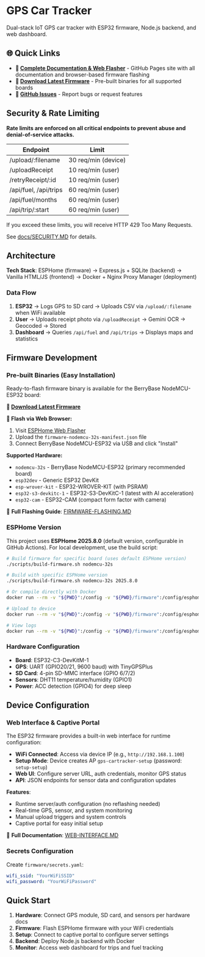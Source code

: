 # GPS Car Tracker

Dual-stack IoT GPS car tracker with ESP32 firmware, Node.js backend, and web dashboard.

## 🌐 Quick Links

- **📖 [Complete Documentation & Web Flasher](https://ottes42.github.io/esp32-gps-cartracker/)** - GitHub Pages site with all documentation and browser-based firmware flashing
- **🚀 [Download Latest Firmware](https://github.com/Ottes42/esp32-gps-cartracker/releases)** - Pre-built binaries for all supported boards
- **💬 [GitHub Issues](https://github.com/Ottes42/esp32-gps-cartracker/issues)** - Report bugs or request features


## Security & Rate Limiting

**Rate limits are enforced on all critical endpoints to prevent abuse and denial-of-service attacks.**

| Endpoint                | Limit                |
|-------------------------|----------------------|
| /upload/:filename       | 30 req/min (device)  |
| /uploadReceipt          | 10 req/min (user)    |
| /retryReceipt/:id       | 10 req/min (user)    |
| /api/fuel, /api/trips   | 60 req/min (user)    |
| /api/fuel/months        | 60 req/min (user)    |
| /api/trip/:start        | 60 req/min (user)    |

If you exceed these limits, you will receive HTTP 429 Too Many Requests.

See [docs/SECURITY.MD](docs/SECURITY.MD) for details.

## Architecture

**Tech Stack**: ESPHome (firmware) → Express.js + SQLite (backend) → Vanilla HTML/JS (frontend) → Docker + Nginx Proxy Manager (deployment)


### Data Flow

1. **ESP32** → Logs GPS to SD card → Uploads CSV via `/upload/:filename` when WiFi available
2. **User** → Uploads receipt photo via `/uploadReceipt` → Gemini OCR → Geocoded → Stored  
3. **Dashboard** → Queries `/api/fuel` and `/api/trips` → Displays maps and statistics

## Firmware Development


### Pre-built Binaries (Easy Installation)
Ready-to-flash firmware binary is available for the BerryBase NodeMCU-ESP32 board:

**🚀 [Download Latest Firmware](https://github.com/Ottes42/esp32-gps-cartracker/releases)**

**📱 Flash via Web Browser:**

1. Visit [ESPHome Web Flasher](https://web.esphome.io/)
2. Upload the `firmware-nodemcu-32s-manifest.json` file
3. Connect BerryBase NodeMCU-ESP32 via USB and click "Install"

**Supported Hardware:**

- `nodemcu-32s` - BerryBase NodeMCU-ESP32 (primary recommended board)
- `esp32dev` - Generic ESP32 DevKit 
- `esp-wrover-kit` - ESP32-WROVER-KIT (with PSRAM)
- `esp32-s3-devkitc-1` - ESP32-S3-DevKitC-1 (latest with AI acceleration)
- `esp32-cam` - ESP32-CAM (compact form factor with camera)

📖 **Full Flashing Guide**: [FIRMWARE-FLASHING.MD](docs/FIRMWARE-FLASHING.MD)


### ESPHome Version
This project uses **ESPHome 2025.8.0** (default version, configurable in GitHub Actions). For local development, use the build script:

```bash
# Build firmware for specific board (uses default ESPHome version)
./scripts/build-firmware.sh nodemcu-32s

# Build with specific ESPHome version
./scripts/build-firmware.sh nodemcu-32s 2025.8.0

# Or compile directly with Docker
docker run --rm -v "${PWD}":/config -v "${PWD}/firmware":/config/esphome esphome/esphome:2025.8.0 compile firmware/firmware.yaml

# Upload to device  
docker run --rm -v "${PWD}":/config -v "${PWD}/firmware":/config/esphome --device=/dev/ttyUSB0 esphome/esphome:2025.8.0 upload firmware/firmware.yaml

# View logs
docker run --rm -v "${PWD}":/config -v "${PWD}/firmware":/config/esphome --device=/dev/ttyUSB0 esphome/esphome:2025.8.0 logs firmware/firmware.yaml
```

### Hardware Configuration

- **Board**: ESP32-C3-DevKitM-1
- **GPS**: UART (GPIO20/21, 9600 baud) with TinyGPSPlus
- **SD Card**: 4-pin SD-MMC interface (GPIO 6/7/2)
- **Sensors**: DHT11 temperature/humidity (GPIO1)
- **Power**: ACC detection (GPIO4) for deep sleep

## Device Configuration

### Web Interface & Captive Portal

The ESP32 firmware provides a built-in web interface for runtime configuration:

- **WiFi Connected**: Access via device IP (e.g., `http://192.168.1.100`)
- **Setup Mode**: Device creates AP `gps-cartracker-setup` (password: `setup-setup`)
- **Web UI**: Configure server URL, auth credentials, monitor GPS status
- **API**: JSON endpoints for sensor data and configuration updates

**Features**:

- Runtime server/auth configuration (no reflashing needed)
- Real-time GPS, sensor, and system monitoring
- Manual upload triggers and system controls
- Captive portal for easy initial setup

📖 **Full Documentation**: [WEB-INTERFACE.MD](docs/WEB-INTERFACE.MD)

### Secrets Configuration

Create `firmware/secrets.yaml`:

```yaml
wifi_ssid: "YourWiFiSSID"
wifi_password: "YourWiFiPassword"
```

## Quick Start

1. **Hardware**: Connect GPS module, SD card, and sensors per hardware docs
2. **Firmware**: Flash ESPHome firmware with your WiFi credentials  
3. **Setup**: Connect to captive portal to configure server settings
4. **Backend**: Deploy Node.js backend with Docker
5. **Monitor**: Access web dashboard for trips and fuel tracking
